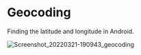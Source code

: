 # Geocoding
Finding the latitude and longitude in Android.

![Screenshot_20220321-190943_geocoding](https://user-images.githubusercontent.com/102201572/159618734-4a67c9e6-6d6a-4fa2-8cd9-553607c8e370.jpg)
